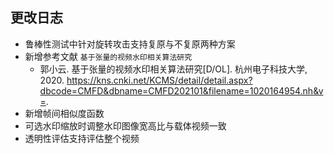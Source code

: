 ## 更改日志

- 鲁棒性测试中针对旋转攻击支持复原与不复原两种方案
- 新增参考文献 `基于张量的视频水印相关算法研究`
  - 郭小云. 基于张量的视频水印相关算法研究[D/OL]. 杭州电子科技大学, 2020. https://kns.cnki.net/KCMS/detail/detail.aspx?dbcode=CMFD&dbname=CMFD202101&filename=1020164954.nh&v=.
- 新增帧间相似度函数
- 可选水印缩放时调整水印图像宽高比与载体视频一致
- 透明性评估支持评估整个视频
